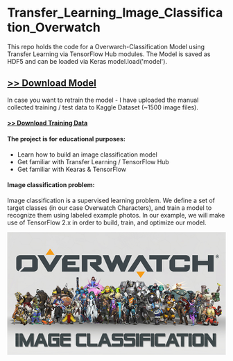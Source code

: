 # Transfer_Learning_Image_Classification_Overwatch

This repo holds the code for a Overwarch-Classification Model using Transfer Learning via TensorFlow Hub modules.
The Model is saved as HDF5 and can be loaded via Keras model.load('model'). 

## [>> Download Model](https://storage.googleapis.com/epicml_public_bucket/01_ml_models/05_overwatch_model/overwatch_model.h5 "Overwatch Model")


In case you want to retrain the model - I have uploaded the manual collected training / test data to Kaggle Dataset (~1500 image files). 
#### [>> Download Training Data](https://www.kaggle.com/magicchris/overwatch-characters "Overwatch Training Data")

#### The project is for educational purposes: 
- Learn how to build an image classification model
- Get familiar with Transfer Learning / TensorFlow Hub 
- Get familiar with Kearas & TensorFlow 

#### Image classification problem:
Image classification is a supervised learning problem. We define a set of target classes (in our case Overwatch Characters), and train a model to recognize them using labeled example photos. In our example, we will make use of TensorFlow 2.x in order to build, train, and optimize our model.

![alt text](https://github.com/cassini-chris/Transfer_Learning_Image_Classification_Overwatch/blob/main/_GITHUB/readme/images/overwatch_background.png?raw=true)
